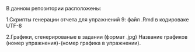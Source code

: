 В данном репозитории расположены:

1.Скрипты генерации отчета для упражнений 9: файл .Rmd в кодироваке UTF-8

2.Графики, сгенерированые в задании (формат .jpg) Название графиков (номер упражнения)-(номер графика в упражнении).
